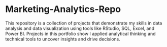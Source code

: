 # Marketing-Analytics-Repo
This repository is a collection of projects that demonstrate my skills in data analysis and data visualization using tools like RStudio, SQL, Excel, and Power BI. Projects in this portfolio show I applied analytical thinking and technical tools to uncover insights and drive decisions.
